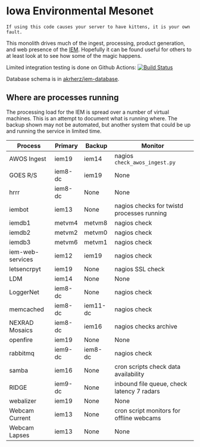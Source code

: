 # Iowa Environmental Mesonet

    If using this code causes your server to have kittens, it is your own fault.

This monolith drives much of the ingest, processing, product generation, and
web presence of the [IEM](https://mesonet.agron.iastate.edu).  Hopefully it can
be found useful for others to at least look at to see how some of the magic happens.

Limited integration testing is done on Github Actions: [![Build Status](https://github.com/akrherz/iem/workflows/Install%20and%20Test/badge.svg)](https://github.com/akrherz/iem)

Database schema is in [akrherz/iem-database](https://github.com/akrherz/iem-database).

## Where are processes running

The processing load for the IEM is spread over a number of virtual machines.
This is an attempt to document what is running where.  The backup shown may not
be automated, but another system that could be up and running the service in
limited time.

Process | Primary | Backup | Monitor
------- | ------- | ------ | -------
AWOS Ingest | iem19 | iem14 | nagios `check_awos_ingest.py`
GOES R/S | iem8-dc | iem19 | None
hrrr | iem8-dc | None | None
iembot  | iem13    | None  | nagios checks for twistd processes running
iemdb1 | metvm4 | metvm8 | nagios check
iemdb2 | metvm2 | metvm0 | nagios check
iemdb3 | metvm6 | metvm1 | nagios check
iem-web-services | iem12 | iem19 | nagios check
letsencrpyt | iem19 | None | nagios SSL check
LDM | iem14 | None | None
LoggerNet | iem8-dc | None | nagios check
memcached | iem8-dc | iem11-dc | nagios check
NEXRAD Mosaics | iem8-dc | iem16 | nagios checks archive
openfire | iem19 | None | None
rabbitmq | iem9-dc | iem8-dc | nagios check
samba | iem16 | None | cron scripts check data availability
RIDGE | iem9-dc | None    | inbound file queue, check latency 7 radars
webalizer | iem19 | None | None
Webcam Current | iem13 | None | cron script monitors for offline webcams
Webcam Lapses | iem13 | None | None

